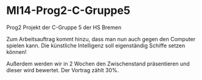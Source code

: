 # MI14-Prog2-C-Gruppe5
Prog2 Projekt der C-Gruppe 5 der HS Bremen

Zum Arbeitsauftrag kommt hinzu, dass man nun auch gegen den Computer spielen kann. Die künstliche Intelligenz
soll eigenständig Schiffe setzen können!

Außerdem werden wir in 2 Wochen den Zwischenstand präsentieren und dieser wird bewertet.
Der Vortrag zählt 30%.
